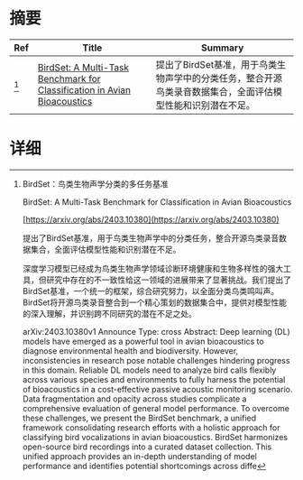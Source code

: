 # 摘要

| Ref | Title | Summary |
| --- | --- | --- |
| [^1] | [BirdSet: A Multi-Task Benchmark for Classification in Avian Bioacoustics](https://arxiv.org/abs/2403.10380) | 提出了BirdSet基准，用于鸟类生物声学中的分类任务，整合开源鸟类录音数据集合，全面评估模型性能和识别潜在不足。 |

# 详细

[^1]: BirdSet：鸟类生物声学分类的多任务基准

    BirdSet: A Multi-Task Benchmark for Classification in Avian Bioacoustics

    [https://arxiv.org/abs/2403.10380](https://arxiv.org/abs/2403.10380)

    提出了BirdSet基准，用于鸟类生物声学中的分类任务，整合开源鸟类录音数据集合，全面评估模型性能和识别潜在不足。

    

    深度学习模型已经成为鸟类生物声学领域诊断环境健康和生物多样性的强大工具，但研究中存在的不一致性给这一领域的进展带来了显著挑战。我们提出了BirdSet基准，一个统一的框架，综合研究努力，以全面分类鸟类鸣叫声。BirdSet将开源鸟类录音整合到一个精心策划的数据集合中，提供对模型性能的深入理解，并识别跨不同研究的潜在不足之处。

    arXiv:2403.10380v1 Announce Type: cross  Abstract: Deep learning (DL) models have emerged as a powerful tool in avian bioacoustics to diagnose environmental health and biodiversity. However, inconsistencies in research pose notable challenges hindering progress in this domain. Reliable DL models need to analyze bird calls flexibly across various species and environments to fully harness the potential of bioacoustics in a cost-effective passive acoustic monitoring scenario. Data fragmentation and opacity across studies complicate a comprehensive evaluation of general model performance. To overcome these challenges, we present the BirdSet benchmark, a unified framework consolidating research efforts with a holistic approach for classifying bird vocalizations in avian bioacoustics. BirdSet harmonizes open-source bird recordings into a curated dataset collection. This unified approach provides an in-depth understanding of model performance and identifies potential shortcomings across diffe
    

